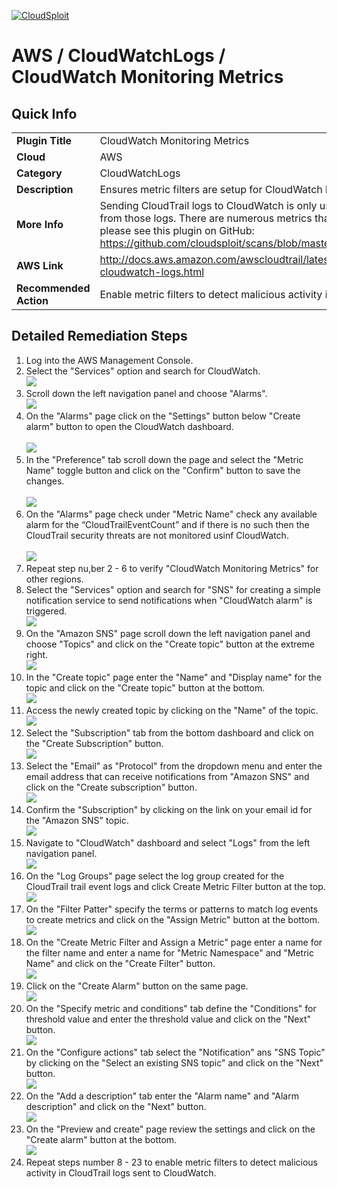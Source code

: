 [![CloudSploit](https://cloudsploit.com/img/logo-new-big-text-100.png "CloudSploit")](https://cloudsploit.com)

# AWS / CloudWatchLogs / CloudWatch Monitoring Metrics

## Quick Info

| | |
|-|-|
| **Plugin Title** | CloudWatch Monitoring Metrics |
| **Cloud** | AWS |
| **Category** | CloudWatchLogs |
| **Description** | Ensures metric filters are setup for CloudWatch logs to detect security risks from CloudTrail. |
| **More Info** | Sending CloudTrail logs to CloudWatch is only useful if metrics are setup to detect risky activity from those logs. There are numerous metrics that should be used. For the exact filter patterns, please see this plugin on GitHub: https://github.com/cloudsploit/scans/blob/master/plugins/aws/cloudwatchlogs/monitoringMetrics.js |
| **AWS Link** | http://docs.aws.amazon.com/awscloudtrail/latest/userguide/send-cloudtrail-events-to-cloudwatch-logs.html |
| **Recommended Action** | Enable metric filters to detect malicious activity in CloudTrail logs sent to CloudWatch. |

## Detailed Remediation Steps
1. Log into the AWS Management Console.
2. Select the "Services" option and search for CloudWatch. </br> <img src="/resources/aws/cloudwatchlogs/cloudwatch-monitoring-metrics/step2.png"/>
3. Scroll down the left navigation panel and choose "Alarms". </br> <img src="/resources/aws/cloudwatchlogs/cloudwatch-monitoring-metrics/step3.png"/>
4. On the "Alarms" page click on the "Settings" button below "Create alarm" button to open the CloudWatch dashboard. </br>  </br> <img src="/resources/aws/cloudwatchlogs/cloudwatch-monitoring-metrics/step4.png"/>
5. In the "Preference" tab scroll down the page and select the "Metric Name" toggle button and click on the "Confirm" button to save the changes. </br>  </br> <img src="/resources/aws/cloudwatchlogs/cloudwatch-monitoring-metrics/step5.png"/>
6. On the "Alarms" page check under "Metric Name" check any available alarm for the “CloudTrailEventCount” and if there is no such then the CloudTrail security threats are not monitored usinf CloudWatch.</br>  </br> <img src="/resources/aws/cloudwatchlogs/cloudwatch-monitoring-metrics/step6.png"/>
7. Repeat step nu,ber 2 - 6 to verify "CloudWatch Monitoring Metrics" for other regions. </br>
8. Select the "Services" option and search for "SNS" for creating a simple notification service to send notifications when "CloudWatch alarm" is triggered. </br> <img src="/resources/aws/cloudwatchlogs/cloudwatch-monitoring-metrics/step8.png"/>
9. On the "Amazon SNS" page scroll down the left navigation panel and choose "Topics" and click on the "Create topic" button at the extreme right.</br> <img src="/resources/aws/cloudwatchlogs/cloudwatch-monitoring-metrics/step9.png"/>
10. In the "Create topic" page enter the "Name" and "Display name" for the topic and click on the "Create topic" button at the bottom. </br> <img src="/resources/aws/cloudwatchlogs/cloudwatch-monitoring-metrics/step10.png"/>
11. Access the newly created topic by clicking on the "Name" of the topic. </br> <img src="/resources/aws/cloudwatchlogs/cloudwatch-monitoring-metrics/step11.png"/>
12. Select the "Subscription" tab from the bottom dashboard and click on the "Create Subscription" button. </br> <img src="/resources/aws/cloudwatchlogs/cloudwatch-monitoring-metrics/step12.png"/>
13. Select the "Email" as "Protocol" from the dropdown menu and enter the email address that can receive notifications from "Amazon SNS" and click on the "Create subscription" button. </br> <img src="/resources/aws/cloudwatchlogs/cloudwatch-monitoring-metrics/step13.png"/>
14. Confirm the "Subscription" by clicking on the link on your email id for the "Amazon SNS" topic. </br> <img src="/resources/aws/cloudwatchlogs/cloudwatch-monitoring-metrics/step14.png"/>
15. Navigate to "CloudWatch" dashboard and select "Logs" from the left navigation panel. </br> <img src="/resources/aws/cloudwatchlogs/cloudwatch-monitoring-metrics/step15.png"/>
16. On the "Log Groups" page select the log group created for the CloudTrail trail event logs and click Create Metric Filter button at the top.</br> <img src="/resources/aws/cloudwatchlogs/cloudwatch-monitoring-metrics/step16.png"/>
17. On the "Filter Patter" specify the terms or patterns to match log events to create metrics and click on the "Assign Metric" button at the bottom. </br> <img src="/resources/aws/cloudwatchlogs/cloudwatch-monitoring-metrics/step17.png"/>
18. On the "Create Metric Filter and Assign a Metric" page enter a name for the filter name and enter a name for "Metric Namespace" and "Metric Name" and click on the "Create Filter" button. </br> <img src="/resources/aws/cloudwatchlogs/cloudwatch-monitoring-metrics/step18.png"/>
19. Click on the "Create Alarm" button on the same page. </br> <img src="/resources/aws/cloudwatchlogs/cloudwatch-monitoring-metrics/step19.png"/>
20. On the "Specify metric and conditions" tab define the "Conditions" for threshold value and enter the threshold value and click on the "Next" button. </br> <img src="/resources/aws/cloudwatchlogs/cloudwatch-monitoring-metrics/step20.png"/>
21. On the "Configure actions" tab select the "Notification" ans "SNS Topic" by clicking on the "Select an existing SNS topic" and click on the "Next" button.</br> <img src="/resources/aws/cloudwatchlogs/cloudwatch-monitoring-metrics/step21.png"/>
22. On the "Add a description" tab enter the "Alarm name" and "Alarm description" and click on the "Next" button. </br> <img src="/resources/aws/cloudwatchlogs/cloudwatch-monitoring-metrics/step22.png"/>
23. On the "Preview and create" page review the settings and click on the "Create alarm" button at the bottom. </br> <img src="/resources/aws/cloudwatchlogs/cloudwatch-monitoring-metrics/step23.png"/>
24. Repeat steps number 8 - 23 to enable metric filters to detect malicious activity in CloudTrail logs sent to CloudWatch. </br>

